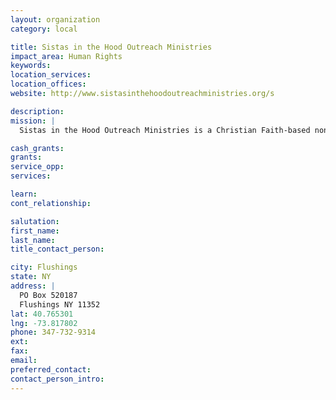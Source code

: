 ```yaml
---
layout: organization
category: local

title: Sistas in the Hood Outreach Ministries
impact_area: Human Rights
keywords: 
location_services: 
location_offices: 
website: http://www.sistasinthehoodoutreachministries.org/s

description: 
mission: |
  Sistas in the Hood Outreach Ministries is a Christian Faith-based non-for-profit organization.  It was founded to be a public charity in order to bring relief to low-income, distressed, unemployed and under-privileged single mothers located in the Flushing/Bayside, Queens area of New York.

cash_grants: 
grants: 
service_opp: 
services: 

learn: 
cont_relationship: 

salutation: 
first_name: 
last_name: 
title_contact_person: 

city: Flushings
state: NY
address: |
  PO Box 520187  
  Flushings NY 11352
lat: 40.765301
lng: -73.817802
phone: 347-732-9314
ext: 
fax: 
email: 
preferred_contact: 
contact_person_intro: 
---
```

